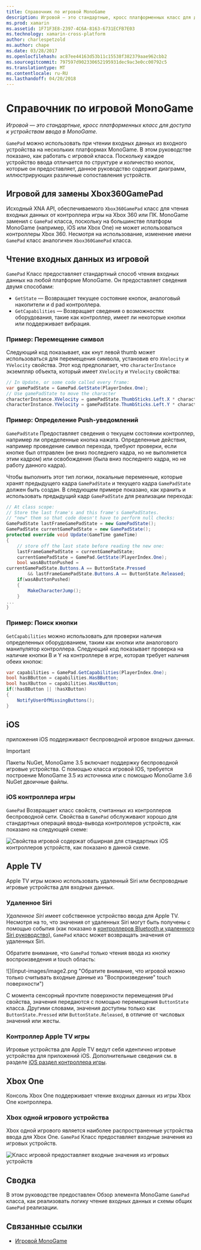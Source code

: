 ```yaml
---
title: Справочник по игровой MonoGame
description: Игровой — это стандартные, кросс платформенных класс для доступа к устройствам ввода в MonoGame.
ms.prod: xamarin
ms.assetid: 1F71F3E8-2397-4C6A-8163-6731ECFB7E03
ms.technology: xamarin-cross-platform
author: charlespetzold
ms.author: chape
ms.date: 03/28/2017
ms.openlocfilehash: ac87ee44163d53b11c15538f382379aae962cbb2
ms.sourcegitcommit: 797597d902330652195931dec9ac3e0cc00792c5
ms.translationtype: MT
ms.contentlocale: ru-RU
ms.lasthandoff: 04/20/2018
---
```

# <a name="monogame-gamepad-reference"></a>Справочник по игровой MonoGame

_Игровой — это стандартные, кросс платформенных класс для доступа к устройствам ввода в MonoGame._

`GamePad` можно использовать при чтении входных данных из входного устройства на нескольких платформах MonoGame. В этом руководстве показано, как работать с игровой класса. Поскольку каждое устройство ввода отличается по структуре и количество кнопок, которые он предоставляет, данное руководство содержит диаграмм, иллюстрирующих различные сопоставления устройств.

## <a name="gamepad-as-a-replacement-for-xbox360gamepad"></a>Игровой для замены Xbox360GamePad

Исходный XNA API, обеспечиваемого `Xbox360GamePad` класс для чтения входных данных от контроллера игры на Xbox 360 или ПК. MonoGame заменил с `GamePad` класса, поскольку на большинстве платформ MonoGame (например, iOS или Xbox One) не может использоваться контроллеры Xbox 360. Несмотря на использование, изменение имени `GamePad` класс аналогичен `Xbox360GamePad` класса.

## <a name="reading-input-from-gamepad"></a>Чтение входных данных из игровой

`GamePad` Класс предоставляет стандартный способ чтения входных данных на любой платформе MonoGame. Он предоставляет сведения двумя способами:

- `GetState` — Возвращает текущее состояние кнопок, аналоговый накопители и d pad контроллера.
- `GetCapabilities` — Возвращает сведения о возможностях оборудования, такие как контроллер, имеет ли некоторые кнопки или поддерживает вибрация.

### <a name="example-moving-a-character"></a>Пример: Перемещение символ

Следующий код показывает, как кнут левой thumb может использоваться для перемещения символа, установив его `XVelocity` и `YVelocity` свойства. Этот код предполагает, что `characterInstance` экземпляр объекта, который имеет `XVelocity` и `YVelocity` свойства:

```csharp
// In Update, or some code called every frame:
var gamePadState = GamePad.GetState(PlayerIndex.One);
// Use gamePadState to move the character
characterInstance.XVelocity = gamePadState.ThumbSticks.Left.X * characterInstance.MaxSpeed;
characterInstance.YVelocity = gamePadState.ThumbSticks.Left.Y * characterInstance.MaxSpeed;
```

### <a name="example-detecting-pushes"></a>Пример: Определение Push-уведомлений

`GamePadState` Предоставляет сведения о текущем состоянии контроллер, например ли определенные кнопка нажата. Определенные действия, например проведение символ перехода, требуют проверки, если кнопке был отправлен (не вниз последнего кадра, но не выполняется этим кадром) или освобождения (была вниз последнего кадра, но не работу данного кадра). 

Чтобы выполнить этот тип логики, локальные переменные, которые хранят предыдущего кадра `GamePadState` и текущего кадра `GamePadState` должен быть создан. В следующем примере показано, как хранить и использовать предыдущий кадр `GamePadState` для реализации перехода:

```csharp
// At class scope:
// Store the last frame's and this frame's GamePadStates.
// "new" them so that code doesn't have to perform null checks:
GamePadState lastFrameGamePadState = new GamePadState();
GamePadState currentGamePadState = new GamePadState();
protected override void Update(GameTime gameTime)
{
    // store off the last state before reading the new one:
    lastFrameGamePadState = currentGamePadState;
    currentGamePadState = GamePad.GetState(PlayerIndex.One);
    bool wasAButtonPushed = 
currentGamePadState.Buttons.A == ButtonState.Pressed
        && lastFrameGamePadState.Buttons.A == ButtonState.Released;
    if(wasAButtonPushed)
    {
        MakeCharacterJump();
    }
...
}
```

### <a name="example-checking-for-buttons"></a>Пример: Поиск кнопки

`GetCapabilities` можно использовать для проверки наличия определенных оборудованием, таким как кнопки или аналогового манипулятор контроллера. Следующий код показывает проверка на наличие кнопки B и Y на контроллере в игре, которая требует наличия обеих кнопок:

```csharp
var capabilities = GamePad.GetCapabilities(PlayerIndex.One);
bool hasBButton = capabilities.HasBButton;
bool hasXButton = capabilities.HasXButton;
if(!hasBButton || !hasXButton)
{
    NotifyUserOfMissingButtons();
}
```

## <a name="ios"></a>iOS

приложения iOS поддерживают беспроводной игровое входных данных.

> [!IMPORTANT]
> Пакеты NuGet, MonoGame 3.5 включает поддержку беспроводной игровые устройства. С помощью класса игровой IOS, требуется построение MonoGame 3.5 из источника или с помощью MonoGame 3.6 NuGet двоичные файлы. 

### <a name="ios-game-controller"></a>iOS контроллера игры

`GamePad` Возвращает класс свойств, считанных из контроллеров беспроводной сети. Свойства в `GamePad` обслуживают хорошо для стандартных операций ввода-вывода контроллеров устройств, как показано на следующей схеме:

![](input-images/image1.png "Свойства игровой содержат обширная для стандартных iOS контроллеров устройств, как показано в данной схеме.")

## <a name="apple-tv"></a>Apple TV

Apple TV игры можно использовать удаленный Siri или беспроводные игровые устройства для входных данных.

### <a name="siri-remote"></a>Удаленное Siri

*Удаленное Siri* имеет собственное устройство ввода для Apple TV. Несмотря на то, что значения от удаленных Siri могут быть получены с помощью события (как показано в [контроллеров Bluetooth и удаленного Siri руководство](~/ios/tvos/platform/remote-bluetooth.md)), `GamePad` класс может возвращать значения от удаленных Siri.

Обратите внимание, что `GamePad` только чтения ввода из кнопку воспроизведения и touch область: 

![](input-images/image2.png "Обратите внимание, что игровой можно только считывать входные данные из "Воспроизведение" touch поверхности")

С момента сенсорный прочтите поверхности перемещения `DPad` свойства, значения передаются с помощью перемещения `ButtonState` класса. Другими словами, значения доступны только как `ButtonState.Pressed` или `ButtonState.Released`, в отличие от числовых значений или жесты.

### <a name="apple-tv-game-controller"></a>Контроллер Apple TV игры

Игровые устройства для Apple TV ведут себя идентично игровые устройства для приложений iOS. Дополнительные сведения см. в разделе [iOS раздел контроллера игры](#iOS_Game_Controller). 

## <a name="xbox-one"></a>Xbox One

Консоль Xbox One поддерживает чтение входных данных из игры Xbox One контроллера.

### <a name="xbox-one-game-controller"></a>Xbox одной игрового устройства

Xbox одной игрового является наиболее распространенные устройства ввода для Xbox One. `GamePad` Класс предоставляет входные значения из игровых устройств.

![](input-images/image3.png "Класс игровой предоставляет входные значения из игровых устройств")

## <a name="summary"></a>Сводка

В этом руководстве предоставлен Обзор элемента MonoGame `GamePad` класса, как реализовать логику чтение входных данных и схемы общих `GamePad` реализации.

## <a name="related-links"></a>Связанные ссылки

- [Игровой MonoGame](http://www.monogame.net/documentation/?page=T_Microsoft_Xna_Framework_Input_GamePad)
